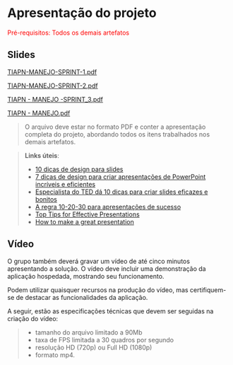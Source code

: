 # Apresentação do projeto

<span style="color:red">Pré-requisitos: Todos os demais artefatos</span>


## Slides

[TIAPN-MANEJO-SPRINT-1.pdf](https://github.com/user-attachments/files/19233468/TIAPN-MANEJO-SPRINT-1.pdf)

[TIAPN-MANEJO-SPRINT-2.pdf](https://github.com/user-attachments/files/19625341/TIAPN.-.MANEJO.-.SPRINT.2.pdf)

[TIAPN - MANEJO -SPRINT_3.pdf](https://github.com/user-attachments/files/20113732/TIAPN.-.MANEJO.-SPRINT_3.pdf)

[TIAPN - MANEJO.pdf](https://github.com/user-attachments/files/20620985/TIAPN.-.MANEJO.pdf)


> O arquivo deve estar no formato PDF e conter a apresentação completa do projeto, abordando todos os itens trabalhados nos demais artefatos. 



> **Links úteis**:
> - [10 dicas de design para slides](https://rockcontent.com/blog/design-para-slides/)
> - [7 dicas de design para criar apresentações de PowerPoint incríveis e eficientes](https://www.shutterstock.com/pt/blog/7-dicas-de-design-para-criar-apresentacoes-de-powerpoint-incriveis-e-eficientes)
> - [Especialista do TED dá 10 dicas para criar slides eficazes e bonitos](https://soap.com.br/blog/especialista-do-ted-da-10-dicas-para-criar-slides-eficazes-e-bonitos)
> - [A regra 10-20-30 para apresentações de sucesso](https://revistapegn.globo.com/Noticias/noticia/2014/07/regra-10-20-30-para-apresentacoes-de-sucesso.html)
> - [Top Tips for Effective Presentations](https://www.skillsyouneed.com/present/presentation-tips.html)
> - [How to make a great presentation](https://www.ted.com/playlists/574/how_to_make_a_great_presentation)


## Vídeo

O grupo também deverá gravar um vídeo de até cinco minutos apresentando a solução. O vídeo deve incluir uma demonstração da aplicação hospedada, mostrando seu funcionamento.

Podem utilizar quaisquer recursos na produção do vídeo, mas certifiquem-se de destacar as funcionalidades da aplicação.

A seguir, estão as especificações técnicas que devem ser seguidas na criação do vídeo:

> - tamanho do arquivo limitado a 90Mb
> - taxa de FPS limitada a 30 quadros por segundo
> - resolução HD (720p) ou Full HD (1080p)
> - formato mp4.


